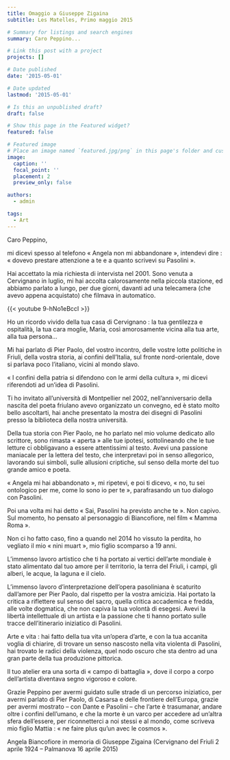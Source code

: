 ```yaml
---
title: Omaggio a Giuseppe Zigaina
subtitle: Les Matelles, Primo maggio 2015

# Summary for listings and search engines
summary: Caro Peppino...

# Link this post with a project
projects: []

# Date published
date: '2015-05-01'

# Date updated
lastmod: '2015-05-01'

# Is this an unpublished draft?
draft: false

# Show this page in the Featured widget?
featured: false

# Featured image
# Place an image named `featured.jpg/png` in this page's folder and customize its options here.
image:
  caption: ''
  focal_point: ''
  placement: 2
  preview_only: false

authors:
  - admin

tags:
  - Art
---
```


Caro Peppino,

mi dicevi spesso al telefono  « Angela non mi abbandonare », intendevi dire : « dovevo prestare attenzione a te e a quanto scrivevi su Pasolini ».

Hai accettato la mia richiesta di intervista nel 2001. Sono venuta a Cervignano in luglio, mi hai accolta calorosamente nella piccola stazione, ed abbiamo parlato a lungo, per due giorni, davanti ad una telecamera (che avevo appena acquistato) che filmava in automatico.

{{< youtube 9-hNo1eBccI >}}

Ho un ricordo vivido della tua casa di Cervignano : la tua gentilezza e ospitalità, la tua cara moglie, Maria, così amorosamente vicina alla tua arte, alla tua persona…

Mi hai parlato di Pier Paolo, del vostro incontro, delle vostre lotte politiche in Friuli, della vostra storia, ai confini dell’Italia, sul fronte nord-orientale, dove si parlava poco l’italiano, vicini al mondo slavo.

« I confini della patria si difendono con le armi della cultura », mi dicevi riferendoti ad un’idea di Pasolini.

Ti ho invitato all’università di Montpellier nel 2002, nell’anniversario della nascita del poeta friulano avevo organizzato un convegno, ed è stato molto bello ascoltarti, hai anche presentato la mostra dei disegni di Pasolini presso la biblioteca della nostra università.

Della tua storia con Pier Paolo, ne ho parlato nel mio volume dedicato allo scrittore, sono rimasta « aperta » alle tue ipotesi, sottolineando che le tue letture ci obbligavano a essere attentissimi al testo. Avevi una passione maniacale per la lettera del testo, che interpretavi poi in senso allegorico, lavorando sui simboli, sulle allusioni criptiche, sul senso della morte del tuo grande amico e poeta.

« Angela mi hai abbandonato », mi ripetevi, e poi ti dicevo, « no, tu sei ontologico per me, come lo  sono io per te », parafrasando un tuo dialogo con Pasolini.

Poi una volta mi hai detto « Sai, Pasolini ha previsto anche te ». Non capivo. Sul momento, ho pensato al personaggio di Biancofiore, nel film « Mamma Roma ».

Non ci ho fatto caso, fino a quando nel 2014 ho vissuto la perdita, ho vegliato il mio « nini muart », mio figlio scomparso a 19 anni.

L’immenso lavoro artistico che ti ha portato ai vertici dell’arte mondiale è stato alimentato dal tuo amore per il territorio, la terra del Friuli, i campi, gli alberi, le acque, la laguna e il cielo.

L’immenso lavoro d’interpretazione dell’opera pasoliniana è scaturito dall’amore per Pier Paolo, dal rispetto per la vostra amicizia. Hai portato la critica a riflettere sul senso del sacro, quella critica accademica e fredda, alle volte dogmatica, che non capiva la tua volontà di esegesi. Avevi la libertà intellettuale di un artista e la passione  che ti hanno portato sulle tracce dell’itinerario iniziatico di Pasolini.

Arte e vita : hai fatto della tua vita un’opera d’arte, e con la tua accanita voglia di chiarire, di trovare un senso nascosto nella vita violenta di Pasolini, hai trovato le radici della violenza, quel nodo oscuro che sta dentro ad una gran parte della tua produzione pittorica.

Il tuo atelier era una sorta di « campo di battaglia », dove il corpo a corpo dell’artista diventava segno vigoroso e colore.

Grazie Peppino per avermi guidato sulle strade di un percorso iniziatico, per avermi parlato di Pier Paolo, di Casarsa e delle frontiere dell’Europa, grazie per avermi mostrato – con Dante e Pasolini – che l’arte è trasumanar,  andare oltre i confini dell’umano, e che la morte è un varco per accedere ad un’altra sfera dell’essere, per riconnetterci a noi stessi e al mondo, come scriveva mio figlio Mattia : « ne faire plus qu’un avec le cosmos ».

Angela Biancofiore in memoria di Giuseppe Zigaina (Cervignano del Friuli 2 aprile 1924 – Palmanova 16 aprile 2015)